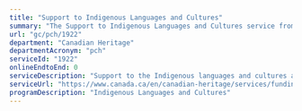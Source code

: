 ```yaml
---
title: "Support to Indigenous Languages and Cultures"
summary: "The Support to Indigenous Languages and Cultures service from Canadian Heritage is not available end-to-end online, according to the GC Service Inventory."
url: "gc/pch/1922"
department: "Canadian Heritage"
departmentAcronym: "pch"
serviceId: "1922"
onlineEndtoEnd: 0
serviceDescription: "Support to the Indigenous languages and cultures allows to promote, revitalize and preserve Indigenous languages and cultures; strengthen Indigenous cultural identity; and increase Indigenous participation in Canadian society."
serviceUrl: "https://www.canada.ca/en/canadian-heritage/services/funding/aboriginal-peoples.html"
programDescription: "Indigenous Languages and Cultures"
---
```

